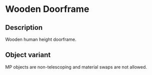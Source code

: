 # Wooden Doorframe

## Description

Wooden human height doorframe.

## Object variant

MP objects are non-telescoping and material swaps are not allowed.
